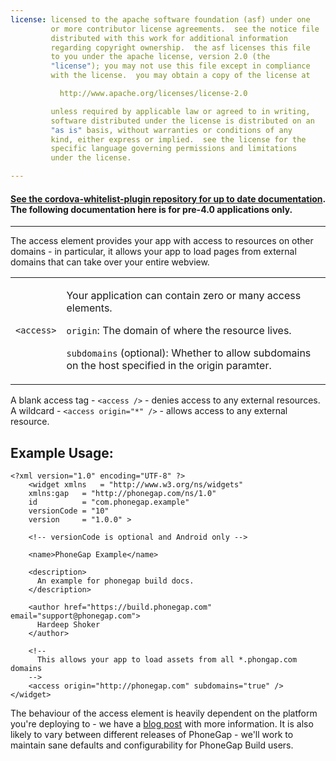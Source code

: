 ```yaml
---
license: licensed to the apache software foundation (asf) under one
         or more contributor license agreements.  see the notice file
         distributed with this work for additional information
         regarding copyright ownership.  the asf licenses this file
         to you under the apache license, version 2.0 (the
         "license"); you may not use this file except in compliance
         with the license.  you may obtain a copy of the license at

           http://www.apache.org/licenses/license-2.0

         unless required by applicable law or agreed to in writing,
         software distributed under the license is distributed on an
         "as is" basis, without warranties or conditions of any
         kind, either express or implied.  see the license for the
         specific language governing permissions and limitations
         under the license.

---
```


<a style="display:none" name="_access_elements">Access Elements</span><!-- so that old links work -->
# Whitelisting

#### As of Cordova iOS 4.x and Cordova Android 4.x, whitelist management was moved from the core Cordova project to the `cordova-whitelist-plugin`, including the addition of the `allow-navigation` and `allow-intent` elements. You must add this plugin to enable and restrict network access in your application. 

    <gap:plugin name="cordova-plugin-whitelist" source="npm" />

#### [See the cordova-whitelist-plugin repository for up to date documentation](https://github.com/apache/cordova-plugin-whitelist). The following documentation here is for pre-4.0 applications only.

---

The access element provides your app with access to resources on other domains - in particular, it allows your app to load pages from external domains that can take over your entire webview.

<table class="table">
  <tr>
    <td><code>&lt;access&gt;</code></td>
    <td>
      <p>
        Your application can contain zero or many access elements.
      </p>
      <p>
        <code>origin</code>: The domain of where the resource lives.
      </p>
      <p>
        <code>subdomains</code> (optional): Whether to allow subdomains on the host
        specified in the origin paramter.
      </p>
    </td>
  </tr>
</table>

<i class="glyphicon glyphicon-check"></i> A blank access tag - `<access />` - denies access to any external resources. A wildcard - `<access origin="*" />` - allows access to any external resource.

## Example Usage:

    <?xml version="1.0" encoding="UTF-8" ?>
        <widget xmlns   = "http://www.w3.org/ns/widgets"
        xmlns:gap   = "http://phonegap.com/ns/1.0"
        id          = "com.phonegap.example"
        versionCode = "10" 
        version     = "1.0.0" >

        <!-- versionCode is optional and Android only -->

        <name>PhoneGap Example</name>

        <description>
          An example for phonegap build docs. 
        </description>

        <author href="https://build.phonegap.com" email="support@phonegap.com">
          Hardeep Shoker 
        </author>

        <!--
          This allows your app to load assets from all *.phongap.com domains
        -->
        <access origin="http://phonegap.com" subdomains="true" />
    </widget>

<i class="glyphicon glyphicon-check"></i> The behaviour of the access element is heavily dependent on the platform you're deploying to - we have a [blog post](http://phonegap.com/blog/2012/03/20/access-tags/) with more information. It is also likely to vary between different releases of PhoneGap - we'll work to maintain sane defaults and configurability for PhoneGap Build users.
